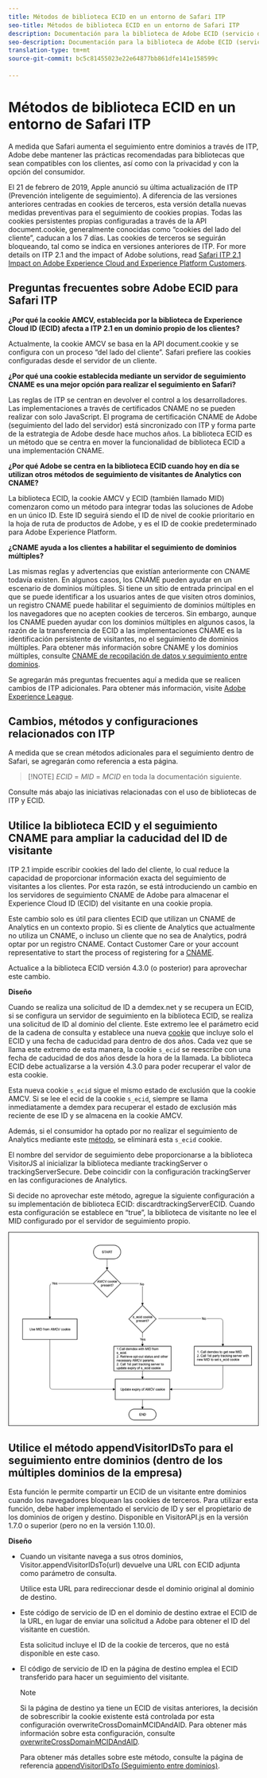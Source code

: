 ```yaml
---
title: Métodos de biblioteca ECID en un entorno de Safari ITP
seo-title: Métodos de biblioteca ECID en un entorno de Safari ITP
description: Documentación para la biblioteca de Adobe ECID (servicio de ID).
seo-description: Documentación para la biblioteca de Adobe ECID (servicio de ID).
translation-type: tm+mt
source-git-commit: bc5c81455023e22e64877bb861dfe141e158599c

---
```



# Métodos de biblioteca ECID en un entorno de Safari ITP

A medida que Safari aumenta el seguimiento entre dominios a través de ITP, Adobe debe mantener las prácticas recomendadas para bibliotecas que sean compatibles con los clientes, así como con la privacidad y con la opción del consumidor.

El 21 de febrero de 2019, Apple anunció su última actualización de ITP (Prevención inteligente de seguimiento). A diferencia de las versiones anteriores centradas en cookies de terceros, esta versión detalla nuevas medidas preventivas para el seguimiento de cookies propias. Todas las cookies persistentes propias configuradas a través de la API document.cookie, generalmente conocidas como “cookies del lado del cliente”, caducan a los 7 días. Las cookies de terceros se seguirán bloqueando, tal como se indica en versiones anteriores de ITP. For more details on ITP 2.1 and the impact of Adobe solutions, read [Safari ITP 2.1 Impact on Adobe Experience Cloud and Experience Platform Customers](https://medium.com/adobetech/safari-itp-2-1-impact-on-adobe-experience-cloud-customers-9439cecb55ac).

## Preguntas frecuentes sobre Adobe ECID para Safari ITP

**¿Por qué la cookie AMCV, establecida por la biblioteca de Experience Cloud ID (ECID) afecta a ITP 2.1 en un dominio propio de los clientes?**

Actualmente, la cookie AMCV se basa en la API document.cookie y se configura con un proceso “del lado del cliente”. Safari prefiere las cookies configuradas desde el servidor de un cliente.

**¿Por qué una cookie establecida mediante un servidor de seguimiento CNAME es una mejor opción para realizar el seguimiento en Safari?**

Las reglas de ITP se centran en devolver el control a los desarrolladores. Las implementaciones a través de certificados CNAME no se pueden realizar con solo JavaScript. El programa de certificación CNAME de Adobe (seguimiento del lado del servidor) está sincronizado con ITP y forma parte de la estrategia de Adobe desde hace muchos años. La biblioteca ECID es un método que se centra en mover la funcionalidad de biblioteca ECID a una implementación CNAME.

**¿Por qué Adobe se centra en la biblioteca ECID cuando hoy en día se utilizan otros métodos de seguimiento de visitantes de Analytics con CNAME?**

La biblioteca ECID, la cookie AMCV y ECID (también llamado MID) comenzaron como un método para integrar todas las soluciones de Adobe en un único ID. Este ID seguirá siendo el ID de nivel de cookie prioritario en la hoja de ruta de productos de Adobe, y es el ID de cookie predeterminado para Adobe Experience Platform.

**¿CNAME ayuda a los clientes a habilitar el seguimiento de dominios múltiples?**

Las mismas reglas y advertencias que existían anteriormente con CNAME todavía existen. En algunos casos, los CNAME pueden ayudar en un escenario de dominios múltiples. Si tiene un sitio de entrada principal en el que se puede identificar a los usuarios antes de que visiten otros dominios, un registro CNAME puede habilitar el seguimiento de dominios múltiples en los navegadores que no acepten cookies de terceros. Sin embargo, aunque los CNAME pueden ayudar con los dominios múltiples en algunos casos, la razón de la transferencia de ECID a las implementaciones CNAME es la identificación persistente de visitantes, no el seguimiento de dominios múltiples. Para obtener más información sobre CNAME y los dominios múltiples, consulte [CNAME de recopilación de datos y seguimiento entre dominios](/help/reference/analytics-reference/cname.md).

Se agregarán más preguntas frecuentes aquí a medida que se realicen cambios de ITP adicionales. Para obtener más información, visite [Adobe Experience League](https://experienceleague.adobe.com/#recommended/solutions/analytics).

## Cambios, métodos y configuraciones relacionados con ITP

A medida que se crean métodos adicionales para el seguimiento dentro de Safari, se agregarán como referencia a esta página.

>[!NOTE] *ECID* = *MID* = *MCID* en toda la documentación siguiente.

Consulte más abajo las iniciativas relacionadas con el uso de bibliotecas de ITP y ECID.

## Utilice la biblioteca ECID y el seguimiento CNAME para ampliar la caducidad del ID de visitante

ITP 2.1 impide escribir cookies del lado del cliente, lo cual reduce la capacidad de proporcionar información exacta del seguimiento de visitantes a los clientes. Por esta razón, se está introduciendo un cambio en los servidores de seguimiento CNAME de Adobe para almacenar el Experience Cloud ID (ECID) del visitante en una cookie propia.

Este cambio solo es útil para clientes ECID que utilizan un CNAME de Analytics en un contexto propio. Si es cliente de Analytics que actualmente no utiliza un CNAME, o incluso un cliente que no sea de Analytics, podrá optar por un registro CNAME. Contact Customer Care or your account representative to start the process of registering for a [CNAME](https://marketing.adobe.com/resources/help/en_US/whitepapers/first_party_cookies/adobe_managed_cert_pgm.html).

Actualice a la biblioteca ECID versión 4.3.0 (o posterior) para aprovechar este cambio.

**Diseño**

Cuando se realiza una solicitud de ID a demdex.net y se recupera un ECID, si se configura un servidor de seguimiento en la biblioteca ECID, se realiza una solicitud de ID al dominio del cliente. Este extremo lee el parámetro ecid de la cadena de consulta y establece una nueva [cookie](/help/introduction/cookies.md) que incluye solo el ECID y una fecha de caducidad para dentro de dos años. Cada vez que se llama este extremo de esta manera, la cookie `s_ecid` se reescribe con una fecha de caducidad de dos años desde la hora de la llamada. La biblioteca ECID debe actualizarse a la versión 4.3.0 para poder recuperar el valor de esta cookie.

Esta nueva cookie `s_ecid` sigue el mismo estado de exclusión que la cookie AMCV. Si se lee el ecid de la cookie `s_ecid`, siempre se llama inmediatamente a demdex para recuperar el estado de exclusión más reciente de ese ID y se almacena en la cookie AMCV.

Además, si el consumidor ha optado por no realizar el seguimiento de Analytics mediante este [método](https://marketing.adobe.com/resources/help/en_US/sc/implement/opt_out_link.html), se eliminará esta `s_ecid` cookie.

El nombre del servidor de seguimiento debe proporcionarse a la biblioteca VisitorJS al inicializar la biblioteca mediante trackingServer o trackingServerSecure. Debe coincidir con la configuración trackingServer en las configuraciones de Analytics.

Si decide no aprovechar este método, agregue la siguiente configuración a su implementación de biblioteca ECID: discardtrackingServerECID. Cuando esta configuración se establece en “true”, la biblioteca de visitante no lee el MID configurado por el servidor de seguimiento propio.

![](assets/itp-proposal-v1.png)

## Utilice el método appendVisitorIDsTo para el seguimiento entre dominios (dentro de los múltiples dominios de la empresa)

Esta función le permite compartir un ECID de un visitante entre dominios cuando los navegadores bloquean las cookies de terceros. Para utilizar esta función, debe haber implementado el servicio de ID y ser el propietario de los dominios de origen y destino. Disponible en VisitorAPI.js en la versión 1.7.0 o superior (pero no en la versión 1.10.0).

**Diseño**

* Cuando un visitante navega a sus otros dominios, Visitor.appendVisitorIDsTo(url) devuelve una URL con ECID adjunta como parámetro de consulta.

   Utilice esta URL para redireccionar desde el dominio original al dominio de destino.

* Este código de servicio de ID en el dominio de destino extrae el ECID de la URL, en lugar de enviar una solicitud a Adobe para obtener el ID del visitante en cuestión.

   Esta solicitud incluye el ID de la cookie de terceros, que no está disponible en este caso.

* El código de servicio de ID en la página de destino emplea el ECID transferido para hacer un seguimiento del visitante.

   >[!NOTE]
   >Si la página de destino ya tiene un ECID de visitas anteriores, la decisión de sobrescribir la cookie existente está controlada por esta configuración overwriteCrossDomainMCIDAndAID. Para obtener más información sobre esta configuración, consulte [overwriteCrossDomainMCIDAndAID](/help/library/function-vars/overwrite-visitor-id.md).
   >
   >Para obtener más detalles sobre este método, consulte la página de referencia [appendVisitorIDsTo (Seguimiento entre dominios)](/help/library/get-set/appendvisitorid.md).

